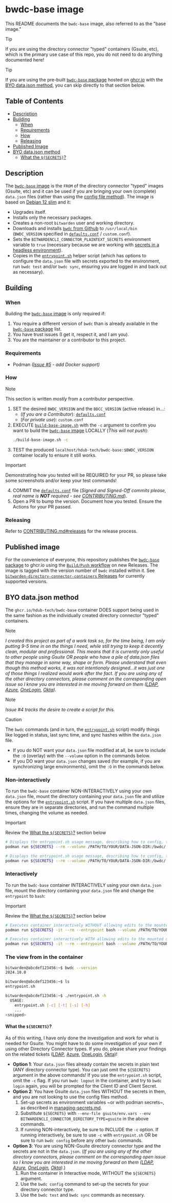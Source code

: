 # bwdc-base image

This README documents the `bwdc-base` image, also referred to as the "base image."
> [!TIP]
> If you are using the directory connector "typed" containers (Gsuite, etc),
which is the primary use case of this repo, you do not need to do anything
documented here!
<!-- markdownlint-disable-next-line no-blanks-blockquote -->
> [!TIP]
> If you are using the pre-built [`bwdc-base` package] hosted on [ghcr.io] with
the [BYO data.json method], you can skip directly to that section below.

## Table of Contents

- [Description](#description)
- [Building](#building)
  - [When](#when)
  - [Requirements](#requirements)
  - [How](#how)
  - [Releasing](#releasing)
- [Published Image](#published-image)
- [BYO data.json method](#byo-datajson-method)
  - [What the `${SECRETS}`?](#what-the-secrets)

## Description

The [`bwdc-base` image] is the `FROM` of the directory connector "typed" images
(Gsuite, etc) and it can be used if you are bringing your own (complete)
`data.json` files (rather than using the [config file method]). The image is
based on [Debian 12 slim] and it:

- Upgrades itself.
- Installs only the necessary packages.
- Creates a non-root `bitwarden` user and working directory.
- Downloads and installs [`bwdc` from Github] to `/usr/local/bin`
  (`BWDC_VERSION` specified in [`defaults.conf`] / `custom.conf`).
- Sets the `BITWARDENCLI_CONNECTOR_PLAINTEXT_SECRETS` environment variable to
  `true` (necessary because we are working with [secrets in a headless
  environment]).
- Copies in the [`entrypoint.sh`] helper script (which has options to configure
  the `data.json` file with secrets exported to the environment, run `bwdc test`
  and/or `bwdc sync`, ensuring you are logged in and back out as necessary).

## Building

### When

Building the [`bwdc-base` image] is only required if:

1. You require a different version of `bwdc` than is already available in the
   [`bwdc-base` package] list.
2. You have trust issues (I get it, respect it, and I am you).
3. You are the maintainer or a contributor to this project.

### Requirements

- Podman _([Issue #5] - add Docker support)_

### How

> [!NOTE]
> This section is written _mostly_ from a contributor perspective.

1. SET the desired `BWDC_VERSION` and the `BDCC_VERSION` (active release) in...:
   - (_If you are a Contributor_): [`defaults.conf`]
   - (_For private use_): `custom.conf`
2. EXECUTE [`build-base-image.sh`] with the `-c` argument to confirm you want to
   build the [`bwdc-base` image] LOCALLY (_This will not push_):
    ```bash
    ./build-base-image.sh -c
    ```
3. TEST the produced `localhost/hdub-tech/bwdc-base:$BWDC_VERSION` container
   locally to ensure it still works.
<!-- markdownlint-disable blanks-around-lists ol-prefix -->
> [!IMPORTANT]
> Demonstrating how you tested will be REQUIRED for your PR, so please take
some screenshots and/or keep your test commands!
4. COMMIT the [`defaults.conf`] file (_Signed and Signed-Off commits please,
   real name is **NOT** required - see [CONTRIBUTING.md]_).
5. Open a PR to bump the version. Document how you tested. Ensure the Actions
   for your PR passed.
<!-- markdownlint-enable blanks-around-lists ol-prefix -->

### Releasing

Refer to [CONTRIBUTING.md#releases] for the release process.

## Published image

For the convenience of everyone, this repository publishes the
[`bwdc-base` package] to ghcr.io using the [`Build/Push` workflow] on new
Releases. The image is tagged with the version number of `bwdc` installed within
it. See [`bitwarden-directory-connector-containers` Releases] for currently
supported versions.

## BYO data.json method

The `ghcr.io/hdub-tech/bwdc-base` container DOES support being used in the same
fashion as the individually created directory connector "typed" containers.

> [!NOTE]
> _I created this project as part of a work task so, for the time being, I am only putting 9-5 time in on the things I need, while still trying to keep it decently clean, modular and professional. This means that it is currently only useful to other people using Gsuite OR people who have a pile of data.json files that they manage in some way, shape or form. Please understand that even though this method works, it was not intentionaly designed...it was just one of those things I realized would work after the fact. If you are using any of the other directory connectors, please comment on the corresponding open issue so I know you are interested in me moving forward on them ([LDAP], [Azure], [OneLogin], [Okta])._
<!-- markdownlint-disable-next-line no-blanks-blockquote -->
> [!NOTE]
> _Issue #4 tracks the desire to create a script for this._
<!-- markdownlint-disable-next-line no-blanks-blockquote -->
> [!CAUTION]
> The `bwdc` commands (and in turn, the [`entrypoint.sh`] script) modify things
like logged in status, last sync time, and sync hashes within the `data.json`
file.
>
> - If you do NOT want your `data.json` file modified at all, be sure to
include the `:O` (overlay) with the `--volume` option in the commands below.
> - If you DO want your `data.json` changes saved (for example, if you are
synchronizing large environments), omit the `:O` in the commands below.

### Non-interactively

To run the `bwdc-base` container NON-INTERACTIVELY using your own `data.json`
file, mount the directory containing your `data.json` file and utilize the
options for the [`entrypoint.sh`] script. If you have multiple `data.json`
files, ensure they are in separate directories, and run the command multiple
times, changing the volume as needed.

> [!IMPORTANT]
> Review the [What the `${SECRETS}`?](#what-the-secrets) section below

```bash
# Displays the entrypoint.sh usage message, describing how to config, test and sync (Does NOT edit the mounted directory [overlay]).
podman run ${SECRETS} --rm --volume /PATH/TO/YOUR/DATA-JSON-DIR:/bwdc/.config/Bitwarden\ Directory\ Connector:O --userns=keep-id ghcr.io/hdub-tech/bwdc-base:${BWDC_VERSION} -h
```

```bash
# Displays the entrypoint.sh usage message, describing how to config, test and sync (Syncs the mounted directory [no overlay]).
podman run ${SECRETS} --rm --volume /PATH/TO/YOUR/DATA-JSON-DIR:/bwdc/.config/Bitwarden\ Directory\ Connector --userns=keep-id ghcr.io/hdub-tech/bwdc-base:${BWDC_VERSION} -h
```

### Interactively

To run the `bwdc-base` container INTERACTIVELY using your own `data.json` file,
mount the directory containing your `data.json` file and change the `entrypoint`
to `bash`:

> [!IMPORTANT]
> Review the [What the `${SECRETS}`?](#what-the-secrets) section below

```bash
# Executes container interactively WITHOUT allowing edits to the mounted directory (overlay).
podman run ${SECRETS} -it --rm --entrypoint bash --volume /PATH/TO/YOUR/DATA-JSON-DIR:/bwdc/.config/Bitwarden\ Directory\ Connector:O --userns=keep-id ghcr.io/hdub-tech/bwdc-base:${BWDC_VERSION}
```

```bash
# Executes container interactively WITH allowing edits to the mounted directory (no overlay).
podman run ${SECRETS} -it --rm --entrypoint bash --volume /PATH/TO/YOUR/DATA-JSON-DIR:/bwdc/.config/Bitwarden\ Directory\ Connector --userns=keep-id ghcr.io/hdub-tech/bwdc-base:${BWDC_VERSION}
```

### The view from in the container

```bash
bitwarden@abcdef123456:~$ bwdc --version
2024.10.0

bitwarden@abcdef123456:~$ ls
entrypoint.sh

bitwarden@abcdef123456:~$ ./entrypoint.sh -h
  USAGE:
    entrypoint.sh [-c] [-t] [-s] [-h]
    ...
<snipped>
```

#### What the `${SECRETS}`?

As of this writing, I have only done the investigation and work for what is
needed for Gsuite. You might have to do some investigation of your own if using
other Directory Connector types. If you do, please share your findings on the
related tickets ([LDAP], [Azure], [OneLogin], [Okta])!

- **Option 1**: Your `data.json` files already contain the secrets in plain
  text (ANY directory connector type). You can just omit the `${SECRETS}`
  argument in the above commands! If you use the `entrypoint.sh` script, omit
  the `-c` flag. If you run `bwdc logout` in the container, and try to `bwdc
  login` again, you will be prompted for the Client ID and Client Secret.
- **Option 2**: You have Gsuite `data.json` files WITHOUT the secrets in them,
  and you are not looking to use the config files method.
  1. Set-up secrets as environment variables ~or with podman secrets~, as
     described in [managing-secrets.md].
  2. Substitute `${SECRETS}` with `--env-file gsuite/env.vars --env
     BITWARDENCLI_CONNECTOR_DIRECTORY_TYPE=gsuite` in the above commands.
  3. If running NON-interactively, be sure to INCLUDE the `-c` option. If
     running interactively, be sure to use `-c` with `entrypoint.sh` OR be sure
     to run `bwdc config` before any other `bwdc` commands.
- **Option 3**: You are using NON-Gsuite directory connector type and the
  secrets are not in the `data.json`. (_If you are using any of the other
  directory connectors, please comment on the corresponding open issue so I know
  you are interested in me moving forward on them ([LDAP], [Azure], [OneLogin],
  [Okta])._)
  1. Run the container in Interactive mode, WITHOUT the `${SECRETS}` argument.
  2. Use the `bwdc config` command to set-up the secrets for your directory
     connector type.
  3. Use the `bwdc test` and `bwdc sync` commands as necessary.

<!-- Links -->
[BYO data.json method]:  #byo-datajson-method
[`build-base-image.sh`]: ../build-base-image.sh
[`Build/Push` workflow]: ../.github/workflows/build-push-base.yml
[`bwdc-base` image]:     ../Containerfile
[config file method]:    ./creating-configs.md
[CONTRIBUTING.md]:       ../CONTRIBUTING.md
[CONTRIBUTING.md#releases]: ../CONTRIBUTING.md#releases
[`defaults.conf`]:       ../defaults.conf
[`entrypoint.sh`]:       ../entrypoint.sh
[managing-secrets.md]:   ./managing-secrets.md
[Azure]:                 https://github.com/hdub-tech/bitwarden-directory-connector-containers/issues/9
[`bitwarden-directory-connector-containers` Releases]: https://github.com/hdub-tech/bitwarden-directory-connector-containers/releases
[`bwdc-base` package]:   https://github.com/users/hdub-tech/packages?repo_name=bitwarden-directory-connector-containers
[`bwdc` from Github]:    https://github.com/bitwarden/directory-connector/releases
[Debian 12 slim]:        https://hub.docker.com/_/debian/tags?name=12-slim
[ghcr.io]:               https://ghcr.io
[Issue #5]:              https://github.com/hdub-tech/bitwarden-directory-connector-containers/issues/5
[LDAP]:                  https://github.com/hdub-tech/bitwarden-directory-connector-containers/issues/8
[Okta]:                  https://github.com/hdub-tech/bitwarden-directory-connector-containers/issues/11
[OneLogin]:              https://github.com/hdub-tech/bitwarden-directory-connector-containers/issues/10
[secrets in a headless environment]: https://bitwarden.com/help/directory-sync-shared/#secret-storage-in-headless-environments

<!-- markdownlint-configure-file {
  MD013: {
    code_blocks: false
  }
} -->
